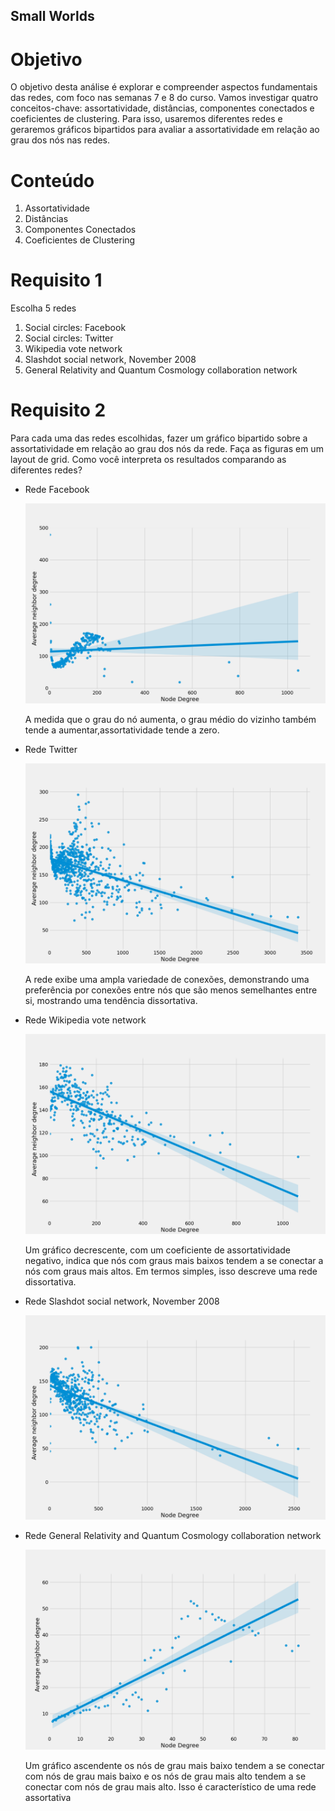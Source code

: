 ## Small Worlds

# Objetivo

O objetivo desta análise é explorar e compreender aspectos fundamentais das redes, com foco nas semanas 7 e 8 do curso. Vamos investigar quatro conceitos-chave: assortatividade, distâncias, componentes conectados e coeficientes de clustering. Para isso, usaremos diferentes redes e geraremos gráficos bipartidos para avaliar a assortatividade em relação ao grau dos nós nas redes.

# Conteúdo

1. Assortatividade
2. Distâncias
3. Componentes Conectados
4. Coeficientes de Clustering

# Requisito 1 

Escolha 5 redes 

1. Social circles: Facebook
2. Social circles: Twitter
3. Wikipedia vote network
4. Slashdot social network, November 2008
5. General Relativity and Quantum Cosmology collaboration network

# Requisito 2

Para cada uma das redes escolhidas, fazer um gráfico bipartido
sobre a assortatividade em relação ao grau dos nós da rede. Faça
as figuras em um layout de grid.
Como você interpreta os resultados comparando as diferentes
redes? 

- Rede Facebook

  <img src="https://github.com/PedroHenrique18/Small-Worlds/blob/main/graph/facebook_combined.png">

  A medida que o grau do nó aumenta, o grau médio do vizinho também tende a aumentar,assortatividade tende a zero.
  
- Rede Twitter
 
  <img src="https://github.com/PedroHenrique18/Small-Worlds/blob/main/graph/twitter_combined.png">

  A rede exibe uma ampla variedade de conexões, demonstrando uma preferência por conexões entre nós que são menos semelhantes entre si, mostrando uma tendência dissortativa.

- Rede  Wikipedia vote network

  <img src="https://github.com/PedroHenrique18/Small-Worlds/blob/main/graph/Wiki-Vote.png">

  Um gráfico decrescente, com um coeficiente de assortatividade negativo, indica que nós com graus mais baixos tendem a se conectar a nós com graus mais altos. Em termos simples, isso descreve uma rede dissortativa.

- Rede  Slashdot social network, November 2008

  <img src="https://github.com/PedroHenrique18/Small-Worlds/blob/main/graph/Slashdot0811.png">

- Rede  General Relativity and Quantum Cosmology collaboration network

  <img src="https://github.com/PedroHenrique18/Small-Worlds/blob/main/graph/CA-GrQc.png">

  Um gráfico ascendente os nós de grau mais baixo tendem a se conectar com nós de grau mais baixo e os nós de grau mais alto tendem a se conectar com nós de grau mais alto. Isso é característico de uma rede assortativa
